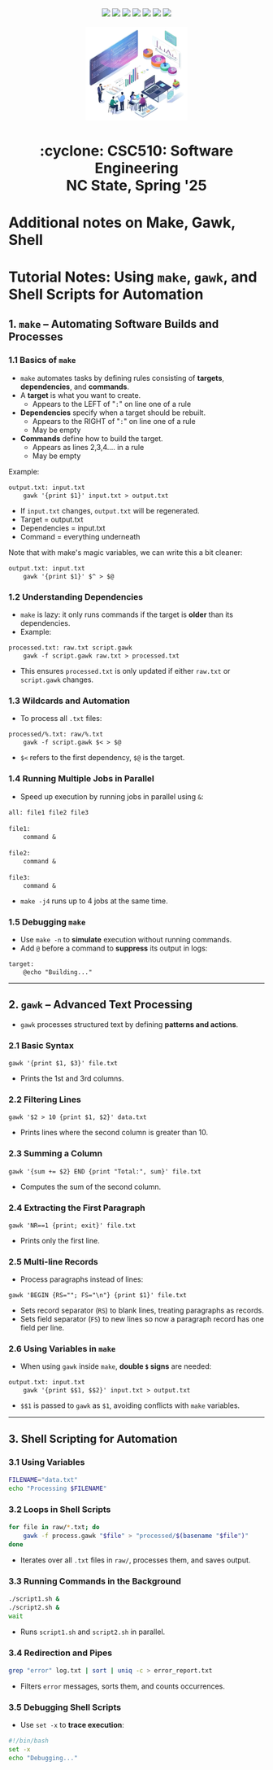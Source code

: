 <p><a name=top> </a>&nbsp;</p>
<p align=center>
    <a
    href="/README.md#top"><img
    src="https://img.shields.io/badge/Home-%23ff5733?style=for-the-badge&logo=home&logoColor=white"></a> <a
    href="/docs/syllabus.md#top"><img
    src="https://img.shields.io/badge/Syllabus-%230055ff?style=for-the-badge&logo=openai&logoColor=white"></a> <a
    href="https://docs.google.com/spreadsheets/d/1Jlx-BBsvVqmWhW1L9Fz6u18vPSjGXj1i/edit?usp=sharing&ouid=110996670184359055145&rtpof=true&sd=true"><img
    src="https://img.shields.io/badge/Groups-%23ffd700?style=for-the-badge&logo=users&logoColor=white"></a> <a
    href="https://moodle-courses2425.wolfware.ncsu.edu/course/view.php?id=7150"><img
    src="https://img.shields.io/badge/Moodle-%23dc143c?style=for-the-badge&logo=moodle&logoColor=white"></a> <a
    href="https://discord.gg/whDXzJGP"><img
    src="https://img.shields.io/badge/Discord-%23008080?style=for-the-badge&logo=discord&logoColor=white"></a> <a
    href="https://ncsu.hosted.panopto.com/Panopto/Pages/Sessions/List.aspx?folderID=958aa5e8-f99e-441f-a545-b26400dfe515"><img
    src="https://img.shields.io/badge/Videos-%23ffa500?style=for-the-badge&logo=youtube&logoColor=white"></a> <a
    href="/LICENSE.md"><img
    src="https://img.shields.io/badge/(c)%20Tim%20Menzies,%202025-%234b4b4b?style=for-the-badge&logoColor=white"></a>
    <br>&nbsp;<br>
    <img width=200 src="/img/banner2.png">
</p>
<h1 align="center">:cyclone:&nbsp;CSC510: Software Engineering<br>NC&nbsp;State, Spring&nbsp;'25</h1>
      

# Additional notes on Make, Gawk, Shell

# **Tutorial Notes: Using `make`, `gawk`, and Shell Scripts for Automation**

## **1. `make` – Automating Software Builds and Processes**

### **1.1 Basics of `make`**
- `make` automates tasks by defining rules consisting of **targets**, **dependencies**, and **commands**.
- A **target** is what you want to create.
  - Appears to the LEFT of "`:`" on line one of a rule
- **Dependencies** specify when a target should be rebuilt.
  - Appears to the RIGHT of "`:`" on line one of a rule
  - May be empty
- **Commands** define how to build the target.
  - Appears as lines 2,3,4.... in a rule
  - May be empty

Example:
```make
output.txt: input.txt
	gawk '{print $1}' input.txt > output.txt
```
- If `input.txt` changes, `output.txt` will be regenerated.
- Target = output.txt
- Dependencies = input.txt
- Command = everything underneath

Note that with make's magic variables, we can write this a bit cleaner:

```make
output.txt: input.txt
	gawk '{print $1}' $^ > $@
```

### **1.2 Understanding Dependencies**
- `make` is lazy: it only runs commands if the target is **older** than its dependencies.
- Example:
```make
processed.txt: raw.txt script.gawk
	gawk -f script.gawk raw.txt > processed.txt
```
- This ensures `processed.txt` is only updated if either `raw.txt` or `script.gawk` changes.

### **1.3 Wildcards and Automation**
- To process all `.txt` files:
```make
processed/%.txt: raw/%.txt
	gawk -f script.gawk $< > $@
```
- `$<` refers to the first dependency, `$@` is the target.

### **1.4 Running Multiple Jobs in Parallel**
- Speed up execution by running jobs in parallel using `&`:
```make
all: file1 file2 file3

file1:
	command &

file2:
	command &

file3:
	command &
```
- `make -j4` runs up to 4 jobs at the same time.

### **1.5 Debugging `make`**
- Use `make -n` to **simulate** execution without running commands.
- Add `@` before a command to **suppress** its output in logs:
```make
target:
	@echo "Building..."
```

---

## **2. `gawk` – Advanced Text Processing**
- `gawk` processes structured text by defining **patterns and actions**.

### **2.1 Basic Syntax**
```gawk
gawk '{print $1, $3}' file.txt
```
- Prints the 1st and 3rd columns.

### **2.2 Filtering Lines**
```gawk
gawk '$2 > 10 {print $1, $2}' data.txt
```
- Prints lines where the second column is greater than 10.

### **2.3 Summing a Column**
```gawk
gawk '{sum += $2} END {print "Total:", sum}' file.txt
```
- Computes the sum of the second column.

### **2.4 Extracting the First Paragraph**
```gawk
gawk 'NR==1 {print; exit}' file.txt
```
- Prints only the first line.

### **2.5 Multi-line Records**
- Process paragraphs instead of lines:
```gawk
gawk 'BEGIN {RS=""; FS="\n"} {print $1}' file.txt
```
- Sets record separator (`RS`) to blank lines, treating paragraphs as records.
- Sets field separator (`FS`) to new lines so now a paragraph record has one field per line.

### **2.6 Using Variables in `make`**
- When using `gawk` inside `make`, **double `$` signs** are needed:
```make
output.txt: input.txt
	gawk '{print $$1, $$2}' input.txt > output.txt
```
- `$$1` is passed to `gawk` as `$1`, avoiding conflicts with `make` variables.

---

## **3. Shell Scripting for Automation**
### **3.1 Using Variables**
```sh
FILENAME="data.txt"
echo "Processing $FILENAME"
```

### **3.2 Loops in Shell Scripts**
```sh
for file in raw/*.txt; do
    gawk -f process.gawk "$file" > "processed/$(basename "$file")"
done
```
- Iterates over all `.txt` files in `raw/`, processes them, and saves output.

### **3.3 Running Commands in the Background**
```sh
./script1.sh &
./script2.sh &
wait
```
- Runs `script1.sh` and `script2.sh` in parallel.

### **3.4 Redirection and Pipes**
```sh
grep "error" log.txt | sort | uniq -c > error_report.txt
```
- Filters `error` messages, sorts them, and counts occurrences.

### **3.5 Debugging Shell Scripts**
- Use `set -x` to **trace execution**:
```sh
#!/bin/bash
set -x
echo "Debugging..."
```
